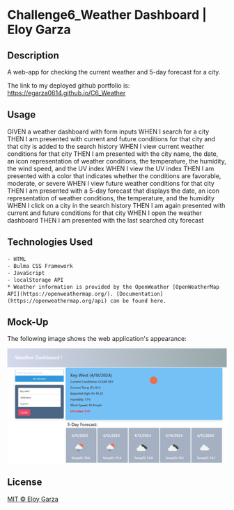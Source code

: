 # Challenge6_Weather Dashboard | Eloy Garza

## Description
A web-app for checking the current weather and 5-day forecast for a city.

The link to my deployed github portfolio is: https://egarza0614.github.io/C6_Weather

## Usage
GIVEN a weather dashboard with form inputs
WHEN I search for a city
THEN I am presented with current and future conditions for that city and that city is added to the search history
WHEN I view current weather conditions for that city
THEN I am presented with the city name, the date, an icon representation of weather conditions, the temperature, the humidity, the wind speed, and the UV index
WHEN I view the UV index
THEN I am presented with a color that indicates whether the conditions are favorable, moderate, or severe
WHEN I view future weather conditions for that city
THEN I am presented with a 5-day forecast that displays the date, an icon representation of weather conditions, the temperature, and the humidity
WHEN I click on a city in the search history
THEN I am again presented with current and future conditions for that city
WHEN I open the weather dashboard
THEN I am presented with the last searched city forecast

## Technologies Used
    - HTML
    - Bulma CSS Framework
    - JavaScript
    - localStorage API
    * Weather information is provided by the OpenWeather [OpenWeatherMap API](https://openweathermap.org/). [Documentation](https://openweathermap.org/api) can be found here.

## Mock-Up

The following image shows the web application's appearance:

![portfolio mockup](./assets/images/mockup_WeatherBoard.png)

## License

[MIT © Eloy Garza](../LICENSE)
